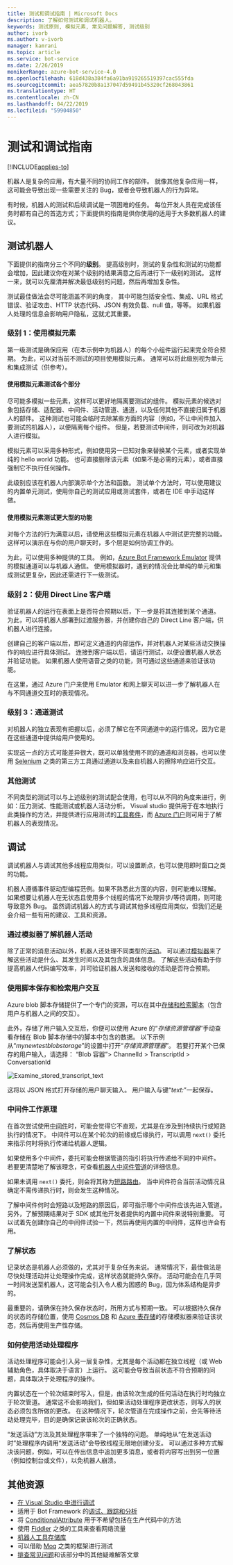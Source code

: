 ```yaml
---
title: 测试和调试指南 | Microsoft Docs
description: 了解如何测试和调试机器人。
keywords: 测试原则, 模拟元素, 常见问题解答, 测试级别
author: ivorb
ms.author: v-ivorb
manager: kamrani
ms.topic: article
ms.service: bot-service
ms.date: 2/26/2019
monikerRange: azure-bot-service-4.0
ms.openlocfilehash: 618d438a384fa6a91ba919265519397cac555fda
ms.sourcegitcommit: aea57820b8a137047d59491b45320cf268043861
ms.translationtype: HT
ms.contentlocale: zh-CN
ms.lasthandoff: 04/22/2019
ms.locfileid: "59904850"
---
```

# <a name="testing-and-debugging-guidelines"></a>测试和调试指南

[!INCLUDE[applies-to](../includes/applies-to.md)]

机器人是复杂的应用，有大量不同的协同工作的部件。 就像其他复杂应用一样，这可能会导致出现一些需要关注的 Bug，或者会导致机器人的行为异常。

有时候，机器人的测试和后续调试是一项困难的任务。 每位开发人员在完成该任务时都有自己的首选方式；下面提供的指南是供你使用的适用于大多数机器人的建议。

## <a name="testing-your-bot"></a>测试机器人

下面提供的指南分三个不同的**级别**。  提高级别时，测试的复杂性和测试的功能都会增加，因此建议你在对某个级别的结果满意之后再进行下一级别的测试。 这样一来，就可以先厘清并解决最低级别的问题，然后再增加复杂性。

测试最佳做法会尽可能涵盖不同的角度， 其中可能包括安全性、集成、URL 格式错误、验证攻击、HTTP 状态代码、JSON 有效负载、null 值，等等。 如果机器人处理的信息会影响用户隐私，这就尤其重要。

### <a name="level-1-use-mock-elements"></a>级别 1：使用模拟元素

第一级测试是确保应用（在本示例中为机器人）的每个小组件运行起来完全符合预期。 为此，可以对当前不测试的项目使用模拟元素。 通常可以将此级别视为单元和集成测试（供参考）。

#### <a name="use-mock-elements-to-test-individual-sections"></a>使用模拟元素测试各个部分

尽可能多模拟一些元素，这样可以更好地隔离要测试的组件。 模拟元素的候选对象包括存储、适配器、中间件、活动管道、通道，以及任何其他不直接归属于机器人的部件。 这种测试也可能会临时去除某些方面的内容（例如，不让中间件加入要测试的机器人），以便隔离每个组件。 但是，若要测试中间件，则可改为对机器人进行模拟。

模拟元素可以采用多种形式，例如使用另一已知对象来替换某个元素，或者实现单纯的 hello world 功能。 也可直接删除该元素（如果不是必需的元素），或者直接强制它不执行任何操作。 

此级别应该在机器人内部演示单个方法和函数。 测试单个方法时，可以使用建议的内置单元测试，使用你自己的测试应用或测试套件，或者在 IDE 中手动这样做。 

#### <a name="use-mock-elements-to-test-larger-features"></a>使用模拟元素测试更大型的功能

对每个方法的行为满意以后，请使用这些模拟元素在机器人中测试更完整的功能。 这样可以演示在与你的用户聊天时，多个层是如何协调工作的。 

为此，可以使用多种提供的工具。 例如，[Azure Bot Framework Emulator](https://github.com/Microsoft/BotFramework-Emulator) 提供的模拟通道可以与机器人通信。 使用模拟器时，遇到的情况会比单纯的单元和集成测试更复杂，因此还需进行下一级测试。

### <a name="level-2-use-a-direct-line-client"></a>级别 2：使用 Direct Line 客户端

验证机器人的运行在表面上是否符合预期以后，下一步是将其连接到某个通道。 为此，可以将机器人部署到过渡服务器，并创建你自己的 Direct Line 客户端，供机器人进行连接。
<!--IBTODO [Direct Line client](bot-builder-howto-direct-line.md)-->

创建自己的客户端以后，即可定义通道的内部运作，并对机器人对某些活动交换操作的响应进行具体测试。 连接到客户端以后，请运行测试，以便设置机器人状态并验证功能。 如果机器人使用语音之类的功能，则可通过这些通道来验证该功能。

在这里，通过 Azure 门户来使用 Emulator 和网上聊天可以进一步了解机器人在与不同通道交互时的表现情况。

### <a name="level-3-channel-tests"></a>级别 3：通道测试

对机器人的独立表现有把握以后，必须了解它在不同通道中的运行情况，因为它是在这些通道中提供给用户使用的。 

实现这一点的方式可能差异很大，既可以单独使用不同的通道和浏览器，也可以使用 [Selenium](https://docs.seleniumhq.org/) 之类的第三方工具通过通道以及来自机器人的擦除响应进行交互。

### <a name="other-testing"></a>其他测试

不同类型的测试可以与上述级别的测试配合使用，也可以从不同的角度来进行，例如：压力测试、性能测试或机器人活动分析。 Visual studio 提供用于在本地执行此类操作的方法，并提供进行应用测试的[工具套件](https://azure.microsoft.com/en-us/solutions/dev-test/)，而 [Azure 门户](https://portal.azure.com)则可用于了解机器人的表现情况。

## <a name="debugging"></a>调试

调试机器人与调试其他多线程应用类似，可以设置断点，也可以使用即时窗口之类的功能。 

机器人遵循事件驱动型编程范例。如果不熟悉此方面的内容，则可能难以理解。 如果想要让机器人在无状态且使用多个线程的情况下处理异步/等待调用，则可能导致意外 Bug。 虽然调试机器人的方式与调试其他多线程应用类似，但我们还是会介绍一些有用的建议、工具和资源。

### <a name="understanding-bot-activities-with-the-emulator"></a>通过模拟器了解机器人活动

除了正常的消息活动以外，机器人还处理不同类型的[活动](bot-builder-basics.md#the-activity-processing-stack)。 可以通过[模拟器](../bot-service-debug-emulator.md)来了解这些活动是什么、其发生时间以及其包含的具体信息。 了解这些活动有助于你提高机器人代码编写效率，并可验证机器人发送和接收的活动是否符合预期。

### <a name="saving-and-retrieving-user-interactions-with-transcripts"></a>使用脚本保存和检索用户交互

Azure blob 脚本存储提供了一个专门的资源，可以在其中[存储和检索脚本](bot-builder-howto-v4-storage.md)（包含用户与机器人之间的交互）。  

此外，存储了用户输入交互后，你便可以使用 Azure 的“_存储资源管理器_”手动查看存储在 Blob 脚本存储中的脚本中包含的数据。 以下示例从“_mynewtestblobstorage_”的设置中打开“_存储资源管理器_”。 若要打开某个已保存的用户输入，请选择：  “Blob 容器”> ChannelId > TranscriptId > ConversationId

![Examine_stored_transcript_text](./media/examine_transcript_text_in_azure.png)

这将以 JSON 格式打开存储的用户聊天输入。 用户输入与键“_text:_”一起保存。

### <a name="how-middleware-works"></a>中间件工作原理

在首次尝试使用[中间件](bot-builder-concept-middleware.md)时，可能会觉得它不直观，尤其是在涉及到持续执行或短路执行的情况下。 中间件可以在某个轮次的前缘或后缘执行，可以调用 `next()` 委托来指示何时将执行传递给机器人逻辑。 

如果使用多个中间件，委托可能会根据管道的指引将执行传递给不同的中间件。 若要更清楚地了解该理念，可查看[机器人中间件管道](bot-builder-concept-middleware.md#the-bot-middleware-pipeline)的详细信息。

如果未调用 `next()` 委托，则会将其称为[短路路由](bot-builder-concept-middleware.md#short-circuiting)。 当中间件符合当前活动情况且确定不需传递执行时，则会发生这种情况。 

了解中间件何时会短路以及短路的原因后，即可指示哪个中间件应该先进入管道。 另外，了解预期结果对于 SDK 或其他开发者提供的内置中间件来说特别重要。 可以试着先创建你自己的中间件试验一下，然后再使用内置的中间件，这样也许会有用。

<!-- Snip: QnA was once implemented as middleware.
For example [QnA maker](bot-builder-howto-qna.md) is designed to handle certain interactions and short-circuit the pipeline when it does, which can be confusing when first learning how to use it.
-->

### <a name="understanding-state"></a>了解状态

记录状态是机器人必须做的，尤其对于复杂任务来说。 通常情况下，最佳做法是尽快处理活动并让处理操作完成，这样状态就能持久保存。 活动可能会在几乎同一时间发送至机器人，这可能会引入令人极为困惑的 Bug，因为体系结构是异步的。

最重要的，请确保在持久保存状态时，所用方式与预期一致。 可以根据持久保存的状态的存储位置，使用 [Cosmos DB](https://docs.microsoft.com/en-us/azure/cosmos-db/local-emulator) 和 [Azure 表存储](https://docs.microsoft.com/en-us/azure/storage/common/storage-use-emulator)的存储模拟器来验证该状态，然后再使用生产性存储。

### <a name="how-to-use-activity-handlers"></a>如何使用活动处理程序

活动处理程序可能会引入另一层复杂性，尤其是每个活动都在独立线程（或 Web 辅助角色，具体取决于语言）上运行。 这可能会导致当前状态不符合预期的问题，具体取决于处理程序的操作。

内置状态在一个轮次结束时写入，但是，由该轮次生成的任何活动在执行时均独立于轮次管道。 通常这不会影响我们，但如果活动处理程序更改状态，则写入的状态必须包含所做的更改。 在这种情况下，轮次管道在完成操作之前，会先等待活动处理完毕，目的是确保记录该轮次的正确状态。

“发送活动”方法及其处理程序带来了一个独特的问题。 单纯地从“在发送活动时”处理程序内调用“发送活动”会导致线程无限地创建分支。 可以通过多种方式解决该问题，例如，可以在传出信息中追加更多消息，或者将内容写出到另一位置（例如控制台或文件），以免机器人崩溃。

## <a name="additional-resources"></a>其他资源

* [在 Visual Studio 中进行调试](https://docs.microsoft.com/en-us/visualstudio/debugger/index)
* 适用于 Bot Framework 的[调试、跟踪和分析](https://docs.microsoft.com/en-us/dotnet/framework/debug-trace-profile/)
* 将 [ConditionalAttribute](https://docs.microsoft.com/en-us/dotnet/api/system.diagnostics.conditionalattribute?view=netcore-2.0) 用于不希望包括在生产代码中的方法
* 使用 [Fiddler](https://www.telerik.com/fiddler) 之类的工具来查看网络流量
* [机器人工具存储库](https://github.com/Microsoft/botbuilder-tools)
* 可以借助 [Moq](https://github.com/moq/moq4) 之类的框架进行测试
* [排查常见问题](../bot-service-troubleshoot-bot-configuration.md)和该部分中的其他疑难解答文章
